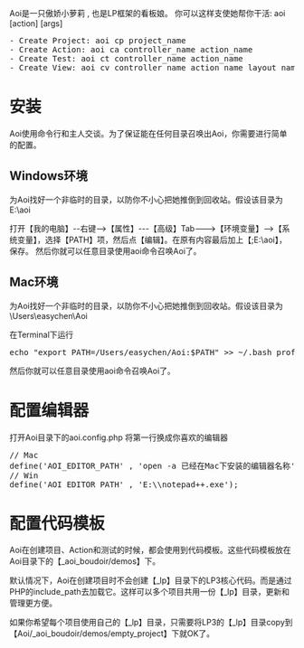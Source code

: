 Aoi是一只傲娇小萝莉 , 也是LP框架的看板娘。
你可以这样支使她帮你干活: aoi [action] [args]

<pre>
- Create Project: aoi cp project_name 
- Create Action: aoi ca controller_name action_name 
- Create Test: aoi ct controller_name action_name 
- Create View: aoi cv controller_name action_name layout_name
</pre>

# 安装
Aoi使用命令行和主人交谈。为了保证能在任何目录召唤出Aoi，你需要进行简单的配置。

## Windows环境
为Aoi找好一个非临时的目录，以防你不小心把她推倒到回收站。假设该目录为E:\aoi

打开【我的电脑】--右键-->【属性】---【高级】Tab--->【环境变量】-->【系统变量】，选择【PATH】项，然后点【编辑】。在原有内容最后加上【;E:\aoi】，保存。
然后你就可以任意目录使用aoi命令召唤Aoi了。

## Mac环境
为Aoi找好一个非临时的目录，以防你不小心把她推倒到回收站。假设该目录为\Users\easychen\Aoi

在Terminal下运行 
<pre>
echo "export PATH=/Users/easychen/Aoi:$PATH" >> ~/.bash_profile
</pre>

然后你就可以任意目录使用aoi命令召唤Aoi了。

# 配置编辑器
打开Aoi目录下的aoi.config.php
将第一行换成你喜欢的编辑器
<pre>
// Mac
define('AOI_EDITOR_PATH' , 'open -a 已经在Mac下安装的编辑器名称');
// Win
define('AOI_EDITOR_PATH' , 'E:\\notepad++.exe');
</pre>

# 配置代码模板
Aoi在创建项目、Action和测试的时候，都会使用到代码模板。这些代码模板放在Aoi目录下的【_aoi_boudoir/demos】下。

默认情况下，Aoi在创建项目时不会创建【_lp】目录下的LP3核心代码。而是通过PHP的include_path去加载它。这样可以多个项目共用一份【_lp】目录，更新和管理更方便。

如果你希望每个项目使用自己的【_lp】目录，只需要将LP3的【_lp】目录copy到【Aoi/_aoi_boudoir/demos/empty_project】下就OK了。

